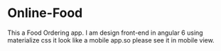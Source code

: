 # Online-Food
This a Food Ordering app. I am design front-end in angular 6 using materialize css it look like a mobile app.so please see it in mobile view.
